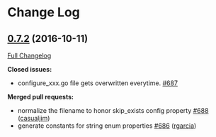 # Change Log

## [0.7.2](https://github.com/babbage88/go-swagger/tree/0.7.2) (2016-10-11)
[Full Changelog](https://github.com/babbage88/go-swagger/compare/0.7.1...0.7.2)

**Closed issues:**

- configure\_xxx.go file gets overwritten everytime. [\#687](https://github.com/babbage88/go-swagger/issues/687)

**Merged pull requests:**

- normalize the filename to honor skip\_exists config property [\#688](https://github.com/babbage88/go-swagger/pull/688) ([casualjim](https://github.com/casualjim))
- generate constants for string enum properties [\#686](https://github.com/babbage88/go-swagger/pull/686) ([rgarcia](https://github.com/rgarcia))
